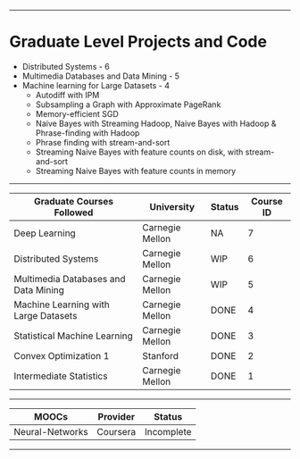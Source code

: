 ***
# Graduate Level Projects and Code
* Distributed Systems - 6
* Multimedia Databases and Data Mining - 5
* Machine learning for Large Datasets - 4
  * Autodiff with IPM
  * Subsampling a Graph with Approximate PageRank
  * Memory-efficient SGD
  * Naive Bayes with Streaming Hadoop, Naive Bayes with Hadoop & Phrase-finding with Hadoop
  * Phrase finding with stream-and-sort
  * Streaming Naive Bayes with feature counts on disk, with stream-and-sort
  * Streaming Naive Bayes with feature counts in memory
***
Graduate Courses Followed | University | Status | Course ID
------------------------- | ---------- | ------ | ----------
Deep Learning | Carnegie Mellon | NA | 7
Distributed Systems | Carnegie Mellon | WIP | 6
Multimedia Databases and Data Mining | Carnegie Mellon | WIP | 5
Machine Learning with Large Datasets | Carnegie Mellon | DONE | 4
Statistical Machine Learning | Carnegie Mellon | DONE | 3
Convex Optimization 1 | Stanford | DONE | 2
Intermediate Statistics | Carnegie Mellon | DONE | 1
***
MOOCs | Provider | Status
----- | -------- | ------
Neural-Networks | Coursera | Incomplete
***
